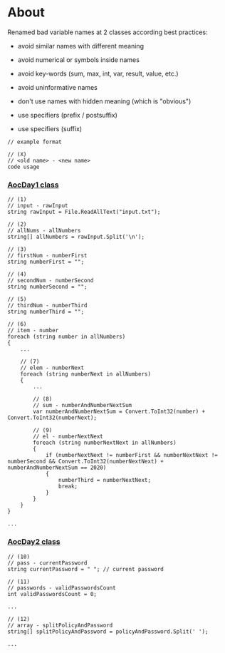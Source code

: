 # About

Renamed bad variable names at 2 classes according best practices:

- avoid similar names with different meaning

- avoid numerical or symbols inside names

- avoid key-words (sum, max, int, var, result, value, etc.)

- avoid uninformative names

- don't use names with hidden meaning (which is "obvious")

- use specifiers (prefix / postsuffix)

- use specifiers (suffix)


~~~
// example format

// (X)
// <old name> - <new name>
code usage
~~~

### [AocDay1 class](https://github.com/novikov-ai/clean-code/blob/master/CleanCode/CleanCode/VariableNames4/AocDay1.cs)

~~~
// (1)
// input - rawInput
string rawInput = File.ReadAllText("input.txt");

// (2)
// allNums - allNumbers
string[] allNumbers = rawInput.Split('\n');

// (3)
// firstNum - numberFirst
string numberFirst = "";

// (4)
// secondNum - numberSecond
string numberSecond = "";

// (5)
// thirdNum - numberThird
string numberThird = "";

// (6)
// item - number
foreach (string number in allNumbers)
{
    ...
    
    // (7)
    // elem - numberNext
    foreach (string numberNext in allNumbers)
    {
        ...
        
        // (8)
        // sum - numberAndNumberNextSum
        var numberAndNumberNextSum = Convert.ToInt32(number) + Convert.ToInt32(numberNext);
        
        // (9)
        // el - numberNextNext
        foreach (string numberNextNext in allNumbers)
        {
            if (numberNextNext != numberFirst && numberNextNext != numberSecond && Convert.ToInt32(numberNextNext) + numberAndNumberNextSum == 2020)
            {
                numberThird = numberNextNext;
                break;
            }
        }
    }
}

...
~~~

### [AocDay2 class](https://github.com/novikov-ai/clean-code/blob/master/CleanCode/CleanCode/VariableNames4/AocDay2.cs)

~~~
// (10)
// pass - currentPassword
string currentPassword = " "; // current password

// (11)
// passwords - validPasswordsCount
int validPasswordsCount = 0;

...

// (12)
// array - splitPolicyAndPassword
string[] splitPolicyAndPassword = policyAndPassword.Split(' ');

...
~~~